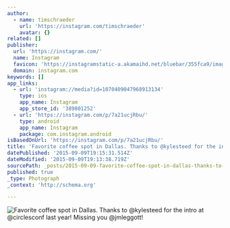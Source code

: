 ```yaml
---
author:
  - name: timschraeder
    url: 'https://instagram.com/timschraeder'
    avatar: {}
related: []
publisher:
  url: 'https://instagram.com/'
  name: Instagram
  favicon: 'https://instagramstatic-a.akamaihd.net/bluebar/355fca9/images/ico/favicon.ico'
  domain: instagram.com
keywords: []
app_links:
  - url: 'instagram://media?id=1070409047968913134'
    type: ios
    app_name: Instagram
    app_store_id: '389801252'
  - url: 'https://instagram.com/p/7a21ucjRbu/'
    type: android
    app_name: Instagram
    package: com.instagram.android
isBasedOnUrl: 'https://instagram.com/p/7a21ucjRbu/'
title: 'Favorite coffee spot in Dallas. Thanks to @kylesteed for the intro at @circlesconf last year! Missing you @jmleggott!'
datePublished: '2015-09-09T19:15:31.514Z'
dateModified: '2015-09-09T19:13:38.719Z'
sourcePath: _posts/2015-09-09-favorite-coffee-spot-in-dallas-thanks-to-kylesteed-for-the.md
published: true
_type: Photograph
_context: 'http://schema.org'

---
```

![Favorite coffee spot in Dallas&period; Thanks to &commat;kylesteed for the intro at &commat;circlesconf last year&excl; Missing you &commat;jmleggott&excl;](https://igcdn-photos-f-a.akamaihd.net/hphotos-ak-xaf1/t51.2885-15/e35/11950644_1638211113126941_319082882_n.jpg)